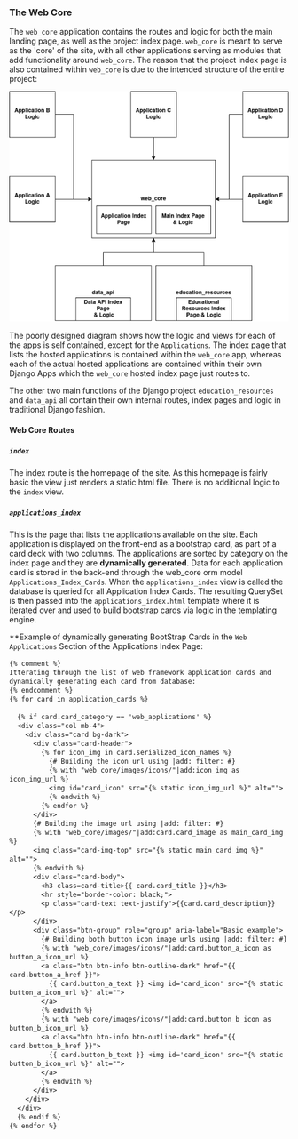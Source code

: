 ### The Web Core
The `web_core` application contains the routes and logic for both the main landing page, as well as the project index page. `web_core` is meant to serve as the 'core' of the site, with all other applications serving as modules that add functionality around `web_core`. The reason that the project index page is also contained within `web_core` is due to the intended structure of the entire project:

![IMAGE NOT FOUND](https://github.com/MatthewTe/autodidacticism_django_app/blob/master/resources/images/Django%20Application%20Diagram.png)

The poorly designed diagram shows how the logic and views for each of the apps is self contained, except for the `Applications`. The index page that lists the hosted applications is contained within the `web_core` app, whereas each of the actual hosted applications are contained within their own Django Apps which the `web_core` hosted index page just routes to.

The other two main functions of the Django project `education_resources` and `data_api` all contain their own internal routes, index pages and logic in traditional Django fashion.

#### Web Core Routes

##### `index`
The index route is the homepage of the site. As this homepage is fairly basic the view just renders a static html file. There is no additional logic to the `index` view.

##### `applications_index`
This is the page that lists the applications available on the site. Each application is displayed on the front-end as a bootstrap card, as part of a card deck with two columns. The applications are sorted by category on the index page and they are **dynamically generated**. Data for each application card is stored in the back-end through the web_core orm model `Applications_Index_Cards`. When the `applications_index` view is called the database is queried for all Application Index Cards. The resulting QuerySet is then passed into the `applications_index.html` template where it is iterated over and used to build bootstrap cards via logic in the templating engine.

**Example of dynamically generating BootStrap Cards in the `Web Applications` Section of the Applications Index Page:
```
{% comment %}
Itterating through the list of web framework application cards and dynamically generating each card from database:
{% endcomment %}
{% for card in application_cards %}

  {% if card.card_category == 'web_applications' %}
  <div class="col mb-4">
    <div class="card bg-dark">
      <div class="card-header">
        {% for icon_img in card.serialized_icon_names %}
          {# Building the icon url using |add: filter: #}
          {% with "web_core/images/icons/"|add:icon_img as icon_img_url %}
          <img id="card_icon" src="{% static icon_img_url %}" alt="">
          {% endwith %}
        {% endfor %}
      </div>
      {# Building the image url using |add: filter: #}
      {% with "web_core/images/"|add:card.card_image as main_card_img %}
      <img class="card-img-top" src="{% static main_card_img %}" alt="">
      {% endwith %}
      <div class="card-body">
        <h3 class=card-title>{{ card.card_title }}</h3>
        <hr style="border-color: black;">
        <p class="card-text text-justify">{{card.card_description}}</p>
      </div>
      <div class="btn-group" role="group" aria-label="Basic example">
        {# Building both button icon image urls using |add: filter: #}
        {% with "web_core/images/icons/"|add:card.button_a_icon as button_a_icon_url %}
        <a class="btn btn-info btn-outline-dark" href="{{ card.button_a_href }}">
          {{ card.button_a_text }} <img id='card_icon' src="{% static button_a_icon_url %}" alt="">
        </a>
        {% endwith %}
        {% with "web_core/images/icons/"|add:card.button_b_icon as button_b_icon_url %}
        <a class="btn btn-info btn-outline-dark" href="{{ card.button_b_href }}">
          {{ card.button_b_text }} <img id='card_icon' src="{% static button_b_icon_url %}" alt="">
        </a>
        {% endwith %}
      </div>
    </div>
  </div>
  {% endif %}
{% endfor %}
```

